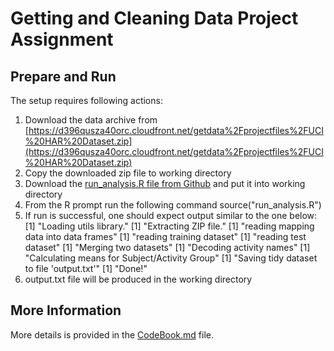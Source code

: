 Getting and Cleaning Data Project Assignment
============================================


Prepare and Run
---------------

The setup requires following actions:

1. Download the data archive from [https://d396qusza40orc.cloudfront.net/getdata%2Fprojectfiles%2FUCI%20HAR%20Dataset.zip](https://d396qusza40orc.cloudfront.net/getdata%2Fprojectfiles%2FUCI%20HAR%20Dataset.zip) 
2. Copy the downloaded zip file to working directory
3. Download the [run_analysis.R file from Github](https://github.com/rs-coursera/CleaningDataHW/blob/master/run_analysis.R) and put it into working directory
4. From the R prompt run the following command
        source("run_analysis.R")
5. If run is successful, one should expect output similar to the one below:
		[1] "Loading utils library."
		[1] "Extracting ZIP file."
		[1] "reading mapping data into data frames"
		[1] "reading training dataset"
		[1] "reading test dataset"
		[1] "Merging two datasets"
		[1] "Decoding activity names"
		[1] "Calculating means for Subject/Activity Group"
		[1] "Saving tidy dataset to file 'output.txt'"
		[1] "Done!"
6. output.txt file will be produced in the working directory

More Information
----------------

More details is provided in the [CodeBook.md](CodeBook.md) file.